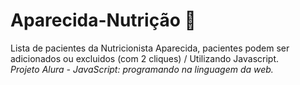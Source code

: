 # Aparecida-Nutrição 🥕
Lista de pacientes da Nutricionista Aparecida, pacientes podem ser adicionados ou excluidos (com 2 cliques) / Utilizando Javascript.<br>
<em>Projeto Alura - JavaScript: programando na linguagem da web.</em>
